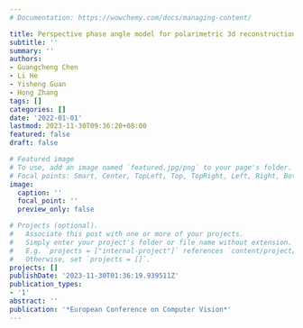 ```yaml
---
# Documentation: https://wowchemy.com/docs/managing-content/

title: Perspective phase angle model for polarimetric 3d reconstruction
subtitle: ''
summary: ''
authors:
- Guangcheng Chen
- Li He
- Yisheng Guan
- Hong Zhang
tags: []
categories: []
date: '2022-01-01'
lastmod: 2023-11-30T09:36:20+08:00
featured: false
draft: false

# Featured image
# To use, add an image named `featured.jpg/png` to your page's folder.
# Focal points: Smart, Center, TopLeft, Top, TopRight, Left, Right, BottomLeft, Bottom, BottomRight.
image:
  caption: ''
  focal_point: ''
  preview_only: false

# Projects (optional).
#   Associate this post with one or more of your projects.
#   Simply enter your project's folder or file name without extension.
#   E.g. `projects = ["internal-project"]` references `content/project/deep-learning/index.md`.
#   Otherwise, set `projects = []`.
projects: []
publishDate: '2023-11-30T01:36:19.939511Z'
publication_types:
- '1'
abstract: ''
publication: '*European Conference on Computer Vision*'
---
```

